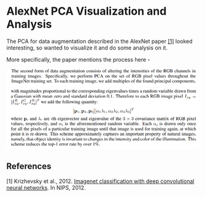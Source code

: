 # AlexNet PCA Visualization and Analysis

The PCA for data augmentation described in the AlexNet paper [[1]](#1) looked interesting, so wanted to visualize it and do some analysis on it.  

More specifically, the paper mentions the process here - 

![Part1](https://github.com/neeleshverma/AlexNet-PCA/blob/main/images/part_1.png)
![Part2](https://github.com/neeleshverma/AlexNet-PCA/blob/main/images/part_2.png)


## References
<a id="1">[1]</a> 
Krizhevsky et al., 2012.
[Imagenet classification with deep convolutional neural networks](https://arxiv.org/pdf/2004.08796.pdf).
In NIPS, 2012.
